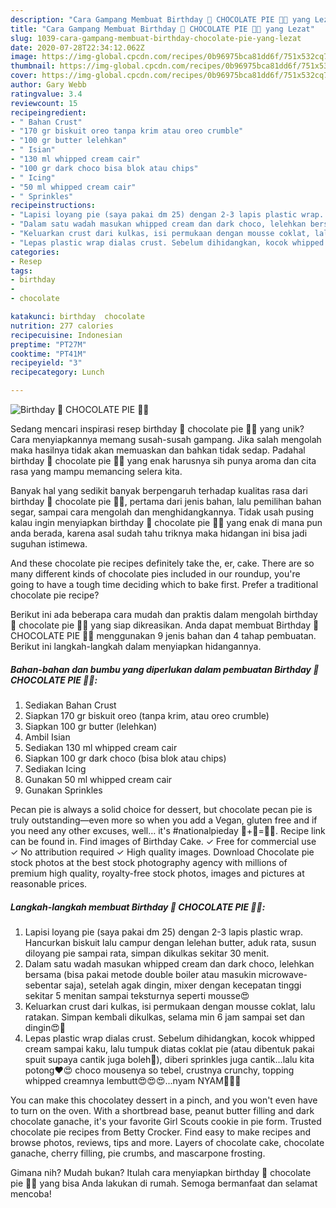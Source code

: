 ```yaml
---
description: "Cara Gampang Membuat Birthday 🎂 CHOCOLATE PIE 🍫🥧 yang Lezat"
title: "Cara Gampang Membuat Birthday 🎂 CHOCOLATE PIE 🍫🥧 yang Lezat"
slug: 1039-cara-gampang-membuat-birthday-chocolate-pie-yang-lezat
date: 2020-07-28T22:34:12.062Z
image: https://img-global.cpcdn.com/recipes/0b96975bca81dd6f/751x532cq70/birthday-🎂-chocolate-pie-🍫🥧-foto-resep-utama.jpg
thumbnail: https://img-global.cpcdn.com/recipes/0b96975bca81dd6f/751x532cq70/birthday-🎂-chocolate-pie-🍫🥧-foto-resep-utama.jpg
cover: https://img-global.cpcdn.com/recipes/0b96975bca81dd6f/751x532cq70/birthday-🎂-chocolate-pie-🍫🥧-foto-resep-utama.jpg
author: Gary Webb
ratingvalue: 3.4
reviewcount: 15
recipeingredient:
- " Bahan Crust"
- "170 gr biskuit oreo tanpa krim atau oreo crumble"
- "100 gr butter lelehkan"
- " Isian"
- "130 ml whipped cream cair"
- "100 gr dark choco bisa blok atau chips"
- " Icing"
- "50 ml whipped cream cair"
- " Sprinkles"
recipeinstructions:
- "Lapisi loyang pie (saya pakai dm 25) dengan 2-3 lapis plastic wrap. Hancurkan biskuit lalu campur dengan lelehan butter, aduk rata, susun diloyang pie sampai rata, simpan dikulkas sekitar 30 menit."
- "Dalam satu wadah masukan whipped cream dan dark choco, lelehkan bersama (bisa pakai metode double boiler atau masukin microwave- sebentar saja), setelah agak dingin, mixer dengan kecepatan tinggi sekitar 5 menitan sampai teksturnya seperti mousse😍"
- "Keluarkan crust dari kulkas, isi permukaan dengan mousse coklat, lalu ratakan. Simpan kembali dikulkas, selama min 6 jam sampai set dan dingin😍🤩"
- "Lepas plastic wrap dialas crust. Sebelum dihidangkan, kocok whipped cream sampai kaku, lalu tumpuk diatas coklat pie (atau dibentuk pakai spuit supaya cantik juga boleh🤩), diberi sprinkles juga cantik...lalu kita potong❤️😍 choco mousenya so tebel, crustnya crunchy, topping whipped creamnya lembutt😍😍😍...nyam NYAM🤩🤩🤩"
categories:
- Resep
tags:
- birthday
- 
- chocolate

katakunci: birthday  chocolate 
nutrition: 277 calories
recipecuisine: Indonesian
preptime: "PT27M"
cooktime: "PT41M"
recipeyield: "3"
recipecategory: Lunch

---
```



![Birthday 🎂 CHOCOLATE PIE 🍫🥧](https://img-global.cpcdn.com/recipes/0b96975bca81dd6f/751x532cq70/birthday-🎂-chocolate-pie-🍫🥧-foto-resep-utama.jpg)

Sedang mencari inspirasi resep birthday 🎂 chocolate pie 🍫🥧 yang unik? Cara menyiapkannya memang susah-susah gampang. Jika salah mengolah maka hasilnya tidak akan memuaskan dan bahkan tidak sedap. Padahal birthday 🎂 chocolate pie 🍫🥧 yang enak harusnya sih punya aroma dan cita rasa yang mampu memancing selera kita.

Banyak hal yang sedikit banyak berpengaruh terhadap kualitas rasa dari birthday 🎂 chocolate pie 🍫🥧, pertama dari jenis bahan, lalu pemilihan bahan segar, sampai cara mengolah dan menghidangkannya. Tidak usah pusing kalau ingin menyiapkan birthday 🎂 chocolate pie 🍫🥧 yang enak di mana pun anda berada, karena asal sudah tahu triknya maka hidangan ini bisa jadi suguhan istimewa.

And these chocolate pie recipes definitely take the, er, cake. There are so many different kinds of chocolate pies included in our roundup, you&#39;re going to have a tough time deciding which to bake first. Prefer a traditional chocolate pie recipe?


Berikut ini ada beberapa cara mudah dan praktis dalam mengolah birthday 🎂 chocolate pie 🍫🥧 yang siap dikreasikan. Anda dapat membuat Birthday 🎂 CHOCOLATE PIE 🍫🥧 menggunakan 9 jenis bahan dan 4 tahap pembuatan. Berikut ini langkah-langkah dalam menyiapkan hidangannya.

<!--inarticleads1-->

##### Bahan-bahan dan bumbu yang diperlukan dalam pembuatan Birthday 🎂 CHOCOLATE PIE 🍫🥧:

1. Sediakan  Bahan Crust
1. Siapkan 170 gr biskuit oreo (tanpa krim, atau oreo crumble)
1. Siapkan 100 gr butter (lelehkan)
1. Ambil  Isian
1. Sediakan 130 ml whipped cream cair
1. Siapkan 100 gr dark choco (bisa blok atau chips)
1. Sediakan  Icing
1. Gunakan 50 ml whipped cream cair
1. Gunakan  Sprinkles


Pecan pie is always a solid choice for dessert, but chocolate pecan pie is truly outstanding—even more so when you add a Vegan, gluten free and if you need any other excuses, well… it&#39;s #nationalpieday 🥥+🍫=🥧✨. Recipe link can be found in. Find images of Birthday Cake. ✓ Free for commercial use ✓ No attribution required ✓ High quality images. Download Chocolate pie stock photos at the best stock photography agency with millions of premium high quality, royalty-free stock photos, images and pictures at reasonable prices. 

<!--inarticleads2-->

##### Langkah-langkah membuat Birthday 🎂 CHOCOLATE PIE 🍫🥧:

1. Lapisi loyang pie (saya pakai dm 25) dengan 2-3 lapis plastic wrap. Hancurkan biskuit lalu campur dengan lelehan butter, aduk rata, susun diloyang pie sampai rata, simpan dikulkas sekitar 30 menit.
1. Dalam satu wadah masukan whipped cream dan dark choco, lelehkan bersama (bisa pakai metode double boiler atau masukin microwave- sebentar saja), setelah agak dingin, mixer dengan kecepatan tinggi sekitar 5 menitan sampai teksturnya seperti mousse😍
1. Keluarkan crust dari kulkas, isi permukaan dengan mousse coklat, lalu ratakan. Simpan kembali dikulkas, selama min 6 jam sampai set dan dingin😍🤩
1. Lepas plastic wrap dialas crust. Sebelum dihidangkan, kocok whipped cream sampai kaku, lalu tumpuk diatas coklat pie (atau dibentuk pakai spuit supaya cantik juga boleh🤩), diberi sprinkles juga cantik...lalu kita potong❤️😍 choco mousenya so tebel, crustnya crunchy, topping whipped creamnya lembutt😍😍😍...nyam NYAM🤩🤩🤩


You can make this chocolatey dessert in a pinch, and you won&#39;t even have to turn on the oven. With a shortbread base, peanut butter filling and dark chocolate ganache, it&#39;s your favorite Girl Scouts cookie in pie form. Trusted chocolate pie recipes from Betty Crocker. Find easy to make recipes and browse photos, reviews, tips and more. Layers of chocolate cake, chocolate ganache, cherry filling, pie crumbs, and mascarpone frosting. 

Gimana nih? Mudah bukan? Itulah cara menyiapkan birthday 🎂 chocolate pie 🍫🥧 yang bisa Anda lakukan di rumah. Semoga bermanfaat dan selamat mencoba!
